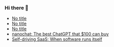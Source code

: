 ### Hi there 👋

<!-- daily.dev BOOKMARKS:START -->
- [No title](https://app.daily.dev/posts/Wic59ghkr?utm_source=rss&utm_medium=bookmarks&utm_campaign=PnGboN99PhXCxFrWGGg2C)
- [No title](https://app.daily.dev/posts/pCpzhDNjw?utm_source=rss&utm_medium=bookmarks&utm_campaign=PnGboN99PhXCxFrWGGg2C)
- [No title](https://app.daily.dev/posts/01irQ2Udv?utm_source=rss&utm_medium=bookmarks&utm_campaign=PnGboN99PhXCxFrWGGg2C)
- [nanochat: The best ChatGPT that $100 can buy](https://app.daily.dev/posts/d39u8xGCb?utm_source=rss&utm_medium=bookmarks&utm_campaign=PnGboN99PhXCxFrWGGg2C)
- [Self-driving SaaS: When software runs itself](https://app.daily.dev/posts/onBz3YLyN?utm_source=rss&utm_medium=bookmarks&utm_campaign=PnGboN99PhXCxFrWGGg2C)
<!-- daily.dev BOOKMARKS:END -->

<!--
**dinesh4monto/dinesh4monto** is a ✨ _special_ ✨ repository because its `README.md` (this file) appears on your GitHub profile.

Here are some ideas to get you started:

- 🔭 I’m currently working on ...
- 🌱 I’m currently learning ...
- 👯 I’m looking to collaborate on ...
- 🤔 I’m looking for help with ...
- 💬 Ask me about ...
- 📫 How to reach me: ...
- 😄 Pronouns: ...
- ⚡ Fun fact: ...
-->
